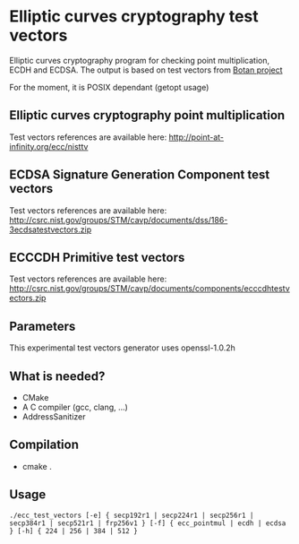 # Elliptic curves cryptography test vectors

Elliptic curves cryptography program for checking point multiplication, ECDH and ECDSA.
The output is based on test vectors from [Botan project](https://github.com/randombit/botan)

For the moment, it is POSIX dependant (getopt usage)

## Elliptic curves cryptography point multiplication

Test vectors references are available here: http://point-at-infinity.org/ecc/nisttv

## ECDSA Signature Generation Component test vectors

Test vectors references are available here: http://csrc.nist.gov/groups/STM/cavp/documents/dss/186-3ecdsatestvectors.zip

## ECCCDH Primitive test vectors

Test vectors references are available here: http://csrc.nist.gov/groups/STM/cavp/documents/components/ecccdhtestvectors.zip

## Parameters

This experimental test vectors generator uses openssl-1.0.2h

## What is needed?

- CMake
- A C compiler (gcc, clang, ...)
- AddressSanitizer

## Compilation

- cmake .

## Usage

`./ecc_test_vectors [-e] { secp192r1 | secp224r1 | secp256r1 | secp384r1 | secp521r1 | frp256v1 } [-f] { ecc_pointmul | ecdh | ecdsa } [-h] { 224 | 256 | 384 | 512 }`
